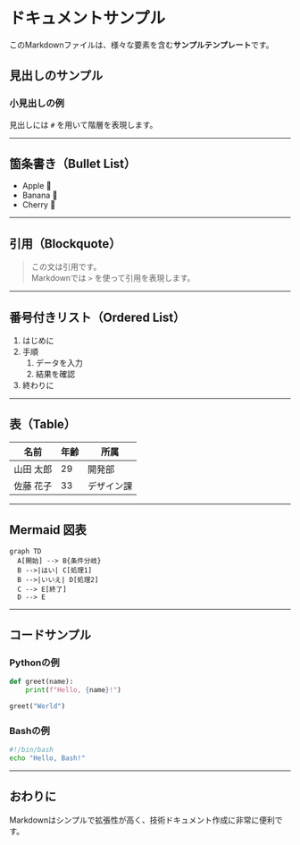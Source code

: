 <!-- 機密等級: 社外秘 -->
# ドキュメントサンプル

このMarkdownファイルは、様々な要素を含む**サンプルテンプレート**です。

## 見出しのサンプル

### 小見出しの例

見出しには `#` を用いて階層を表現します。

---

## 箇条書き（Bullet List）

- Apple 🍎
- Banana 🍌
- Cherry 🍒

---

## 引用（Blockquote）

> この文は引用です。  
> Markdownでは `>` を使って引用を表現します。

---

## 番号付きリスト（Ordered List）

1. はじめに
2. 手順
   1. データを入力
   2. 結果を確認
3. 終わりに

---

## 表（Table）

| 名前      | 年齢 | 所属       |
| --------- | ---- | ---------- |
| 山田 太郎 | 29   | 開発部     |
| 佐藤 花子 | 33   | デザイン課 |

---

## Mermaid 図表

```mermaid
graph TD
  A[開始] --> B{条件分岐}
  B -->|はい| C[処理1]
  B -->|いいえ| D[処理2]
  C --> E[終了]
  D --> E
````

---

## コードサンプル

### Pythonの例

```python
def greet(name):
    print(f"Hello, {name}!")

greet("World")
```

### Bashの例

```bash
#!/bin/bash
echo "Hello, Bash!"
```

---

## おわりに

Markdownはシンプルで拡張性が高く、技術ドキュメント作成に非常に便利です。